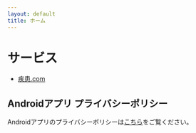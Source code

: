 ```yaml
---
layout: default
title: ホーム
---
```

<link rel="stylesheet" href="/assets/css/style.css">

# サービス

- [疾患.com](https://shikkan.com)

## Androidアプリ プライバシーポリシー

Androidアプリのプライバシーポリシーは[こちら](/docs/privacy-policy/ja)をご覧ください。

